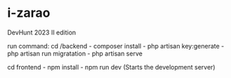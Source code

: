 # i-zarao
DevHunt 2023 II edition

run command:
cd /backend
    - composer install
    - php artisan key:generate
    - php artisan run migratation
    - php artisan serve

cd frontend
    - npm install
    - npm run dev (Starts the development server)

